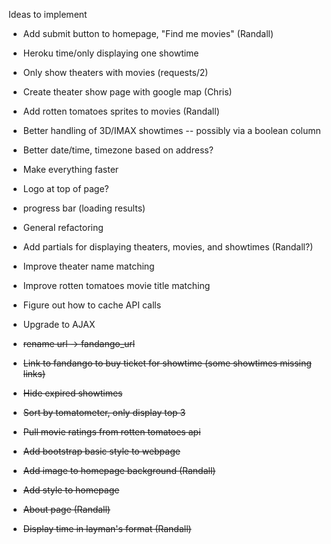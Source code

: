Ideas to implement

- Add submit button to homepage, "Find me movies" (Randall)
- Heroku time/only displaying one showtime
- Only show theaters with movies (requests/2)
- Create theater show page with google map (Chris)
- Add rotten tomatoes sprites to movies (Randall)
- Better handling of 3D/IMAX showtimes -- possibly via a boolean column
- Better date/time, timezone based on address?
- Make everything faster
- Logo at top of page?
- progress bar (loading results)
- General refactoring
- Add partials for displaying theaters, movies, and showtimes (Randall?)
- Improve theater name matching
- Improve rotten tomatoes movie title matching
- Figure out how to cache API calls
- Upgrade to AJAX

- ~~rename url -> fandango_url~~
- ~~Link to fandango to buy ticket for showtime (some showtimes missing links)~~
- ~~Hide expired showtimes~~
- ~~Sort by tomatometer, only display top 3~~
- ~~Pull movie ratings from rotten tomatoes api~~
- ~~Add bootstrap basic style to webpage~~
- ~~Add image to homepage background (Randall)~~
- ~~Add style to homepage~~
- ~~About page (Randall)~~
- ~~Display time in layman's format (Randall)~~
